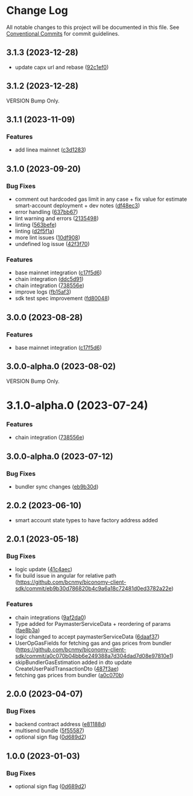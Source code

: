 # Change Log

All notable changes to this project will be documented in this file.
See [Conventional Commits](https://conventionalcommits.org) for commit guidelines.

## 3.1.3 (2023-12-28)

* update capx url and rebase ([92c1ef0](https://github.com/bcnmy/biconomy-client-sdk/pull/360/commits/92c1ef0fcfeafbd89a6872b1e2689eea7c722bc3))

## 3.1.2 (2023-12-28)

VERSION Bump Only.


## 3.1.1 (2023-11-09)


### Features

* add linea mainnet ([c3d1283](https://github.com/bcnmy/biconomy-client-sdk/commit/c3d12832002c18e187f910b5f7dac5ef5b797abf))



## 3.1.0 (2023-09-20)


### Bug Fixes

* comment out hardcoded gas limit in any case + fix value for estimate smart-account deployment + dev notes ([df48ec3](https://github.com/bcnmy/biconomy-client-sdk/commit/df48ec3c04cf44a8f64eb302217655076c6304a4))
* error handling ([637bb67](https://github.com/bcnmy/biconomy-client-sdk/commit/637bb67b9390e39b4571374108bc70447a531963))
* lint warning and errors ([2135498](https://github.com/bcnmy/biconomy-client-sdk/commit/2135498896beb54d25add820c1521ffa22d5db7c))
* linting ([563befe](https://github.com/bcnmy/biconomy-client-sdk/commit/563befedcc37aee4c531e01809b47e559a33f526))
* linting ([d2f5f1a](https://github.com/bcnmy/biconomy-client-sdk/commit/d2f5f1afadc2a561c4ef01c0821a25b9d7fe776e))
* more lint issues ([10df908](https://github.com/bcnmy/biconomy-client-sdk/commit/10df90821b473fd668907cf3e447dfe3825317fc))
* undefined log issue ([42f3f70](https://github.com/bcnmy/biconomy-client-sdk/commit/42f3f7040c96ff5ac57459224b09a25f95d2cd8c))


### Features

* base mainnet integration ([c17f5d6](https://github.com/bcnmy/biconomy-client-sdk/commit/c17f5d6c2fe34b106e6d9755f54fab2493db6fbe))
* chain integration ([ddc5d91](https://github.com/bcnmy/biconomy-client-sdk/commit/ddc5d91d5df10a10266f4500644d24e0bc1ea684))
* chain integration ([738556e](https://github.com/bcnmy/biconomy-client-sdk/commit/738556efcfda70fedc652befc0b35f8835c5e360))
* improve logs ([fb15af3](https://github.com/bcnmy/biconomy-client-sdk/commit/fb15af3af48ccf50101fedd7f9bb44ee97c747c4))
* sdk test spec improvement ([fd80048](https://github.com/bcnmy/biconomy-client-sdk/commit/fd80048db7a60d34412dcb00f6dd8bb202f41ad3))





## 3.0.0 (2023-08-28)


### Features

* base mainnet integration ([c17f5d6](https://github.com/bcnmy/biconomy-client-sdk/commit/c17f5d6c2fe34b106e6d9755f54fab2493db6fbe))



## 3.0.0-alpha.0 (2023-08-02)

VERSION Bump Only.



# 3.1.0-alpha.0 (2023-07-24)



### Features

* chain integration ([738556e](https://github.com/bcnmy/biconomy-client-sdk/commit/738556efcfda70fedc652befc0b35f8835c5e360))



## 3.0.0-alpha.0 (2023-07-12)


### Bug Fixes

* bundler sync changes ([eb9b30d](https://github.com/bcnmy/biconomy-client-sdk/commit/eb9b30d786820b4c9a6a18c72481d0ed3782a22e))


## 2.0.2 (2023-06-10)

* smart account state types to have factory address added


## 2.0.1 (2023-05-18)


### Bug Fixes

* logic update ([41c4aec](https://github.com/bcnmy/biconomy-client-sdk/commit/41c4aec8ab5012b7ad362b2870966bd607e38636))
* fix build issue in angular for relative path (https://github.com/bcnmy/biconomy-client-sdk/commit/eb9b30d786820b4c9a6a18c72481d0ed3782a22e)


### Features

* chain integrations ([9af2da0](https://github.com/bcnmy/biconomy-client-sdk/commit/9af2da03820a26ac7d21301c32de041ced6c5e43))
* Type added for PaymasterServiceData + reordering of params ([fae8b3a](https://github.com/bcnmy/biconomy-client-sdk/commit/fae8b3a02a5e810a9a40674d27f389b89199bb62))
* logic changed to accept paymasterServiceData ([6daaf37](https://github.com/bcnmy/biconomy-client-sdk/commit/6daaf37855a13fa6e12fdbab16a7e980b4631475))
* UserOpGasFields for fetching gas and gas prices from bundler (https://github.com/bcnmy/biconomy-client-sdk/commit/a0c070b04bb6e249388a7d304dad7d08e97810e1)
* skipBundlerGasEstimation added in dto update CreateUserPaidTransactionDto ([487f3ae](https://github.com/bcnmy/biconomy-client-sdk/commit/487f3aefe21b2dd4fd46e18bef7168eae3c1ecc1))
* fetching gas prices from bundler ([a0c070b](https://github.com/bcnmy/biconomy-client-sdk/commit/a0c070b04bb6e249388a7d304dad7d08e97810e1))






## 2.0.0 (2023-04-07)


### Bug Fixes

* backend contract address ([e81188d](https://github.com/bcnmy/biconomy-client-sdk/commit/e81188d454eb42ab581078d218d86571d724fa2d))
* multisend bundle ([5f55587](https://github.com/bcnmy/biconomy-client-sdk/commit/5f55587b63c82a30652843fe619d8b891e495399))
* optional sign flag ([0d689d2](https://github.com/bcnmy/biconomy-client-sdk/commit/0d689d214fc7abf32f4f2deabcce61041b73d642))


## 1.0.0 (2023-01-03)


### Bug Fixes

* optional sign flag ([0d689d2](https://github.com/bcnmy/biconomy-client-sdk/commit/0d689d214fc7abf32f4f2deabcce61041b73d642))
